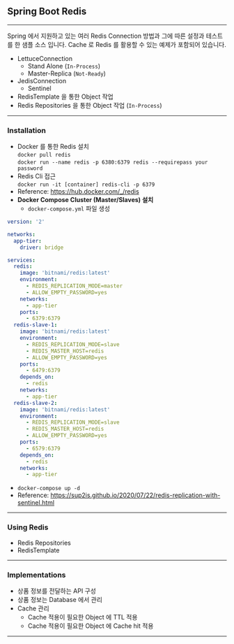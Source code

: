 ## Spring Boot Redis    

--- 

Spring 에서 지원하고 있는 여러 Redis Connection 방법과 그에 따른 설정과 테스트를 한 샘플 소스 입니다. Cache 로 Redis 를 활용할 수 있는 예제가 포함되어 있습니다.    

* LettuceConnection
  * Stand Alone (```In-Process```)
  * Master-Replica (```Not-Ready```)
* JedisConnection
  * Sentinel
* RedisTemplate 을 통한 Object 작업  
* Redis Repositories 을 통한 Object 작업 (```In-Process```)

---
### Installation   
* Docker 를 통한 Redis 설치   
```docker pull redis```   
```docker run --name redis -p 6380:6379 redis --requirepass your password```
* Redis Cli 접근   
```docker run -it [container] redis-cli -p 6379```    
* Reference: https://hub.docker.com/_/redis
* **Docker Compose Cluster (Master/Slaves) 설치**      
  * ```docker-compose.yml``` 파일 생성 
```yaml
version: '2'

networks:
  app-tier:
    driver: bridge

services:
  redis:
    image: 'bitnami/redis:latest'
    environment:
      - REDIS_REPLICATION_MODE=master
      - ALLOW_EMPTY_PASSWORD=yes
    networks:
      - app-tier
    ports:
      - 6379:6379
  redis-slave-1:
    image: 'bitnami/redis:latest'
    environment:
      - REDIS_REPLICATION_MODE=slave
      - REDIS_MASTER_HOST=redis
      - ALLOW_EMPTY_PASSWORD=yes
    ports:
      - 6479:6379
    depends_on:
      - redis
    networks:
      - app-tier
  redis-slave-2:
    image: 'bitnami/redis:latest'
    environment:
      - REDIS_REPLICATION_MODE=slave
      - REDIS_MASTER_HOST=redis
      - ALLOW_EMPTY_PASSWORD=yes
    ports:
      - 6579:6379
    depends_on:
      - redis
    networks:
      - app-tier
```      

* ```docker-compose up -d```  
* Reference: https://sup2is.github.io/2020/07/22/redis-replication-with-sentinel.html

---

### Using Redis   

* Redis Repositories    
* RedisTemplate

---    
### Implementations   
* 상품 정보를 전달하는 API 구성
* 상품 정보는 Database 에서 관리
* Cache 관리
  * Cache 적용이 필요한 Object 에 TTL 적용
  * Cache 적용이 필요한 Object 에 Cache hit 적용

---
